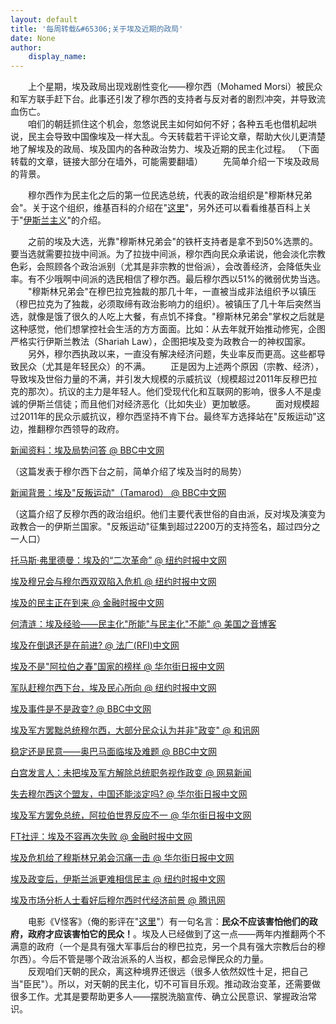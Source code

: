 ```yaml
---
layout: default
title: '每周转载&#65306;关于埃及近期的政局'
date: None
author:
    display_name: 
---
```


　　上个星期，埃及政局出现戏剧性变化——穆尔西（Mohamed Morsi）被民众和军方联手赶下台。此事还引发了穆尔西的支持者与反对者的剧烈冲突，并导致流血伤亡。  
　　咱们的朝廷抓住这个机会，忽悠说民主如何如何不好；各种五毛也借机起哄说，民主会导致中国像埃及一样大乱。今天转载若干评论文章，帮助大伙儿更清楚地了解埃及的政局、埃及国内的各种政治势力、埃及近期的民主化过程。 （下面转载的文章，链接大部分在墙外，可能需要翻墙） 　　先简单介绍一下埃及政局的背景。

　　穆尔西作为民主化之后的第一位民选总统，代表的政治组织是"穆斯林兄弟会"。关于这个组织，维基百科的介绍在"[这里](https://zh.wikipedia.org/wiki/%E7%A9%86%E6%96%AF%E6%9E%97%E5%85%84%E5%BC%9F%E6%9C%83)"，另外还可以看看维基百科上关于"[伊斯兰主义](https://zh.wikipedia.org/wiki/%E4%BC%8A%E6%96%AF%E5%85%B0%E4%B8%BB%E4%B9%89)"的介绍。

　　之前的埃及大选，光靠"穆斯林兄弟会"的铁杆支持者是拿不到50%选票的。要当选就需要拉拢中间派。为了拉拢中间派，穆尔西向民众承诺说，他会淡化宗教色彩，会照顾各个政治派别（尤其是非宗教的世俗派），会改善经济，会降低失业率。有不少哦啊中间派的选民相信了穆尔西。最后穆尔西以51%的微弱优势当选。 　　"穆斯林兄弟会"在穆巴拉克独裁的那几十年，一直被当成非法组织予以镇压（穆巴拉克为了独裁，必须取缔有政治影响力的组织）。被镇压了几十年后突然当选，就像是饿了很久的人吃上大餐，有点饥不择食。"穆斯林兄弟会"掌权之后就是这种感觉，他们想掌控社会生活的方方面面。比如：从去年就开始推动修宪，企图严格实行伊斯兰教法（Shariah Law），企图把埃及变为政教合一的神权国家。 　　另外，穆尔西执政以来，一直没有解决经济问题，失业率反而更高。这些都导致民众（尤其是年轻民众）的不满。 　　正是因为上述两个原因（宗教、经济），导致埃及世俗力量的不满，并引发大规模的示威抗议（规模超过2011年反穆巴拉克的那次）。抗议的主力是年轻人。他们受现代化和互联网的影响，很多人不是虔诚的伊斯兰信徒；而且他们对经济恶化（比如失业）更加敏感。 　　面对规模超过2011年的民众示威抗议，穆尔西坚持不肯下台。最终军方选择站在"反叛运动"这边，推翻穆尔西领导的政府。

[新闻资料：埃及局势问答 @ BBC中文网](http://www.bbc.co.uk/zhongwen/simp/world/2013/07/130702_egypt_q_a.shtml)

（这篇发表于穆尔西下台之前，简单介绍了埃及当时的局势）

[新闻背景：埃及"反叛运动"（Tamarod） @ BBC中文网](http://www.bbc.co.uk/zhongwen/simp/world/2013/07/130702_tamarud.shtml)

（这篇介绍了反穆尔西的政治组织。他们主要代表世俗的自由派，反对埃及演变为政教合一的伊斯兰国家。"反叛运动"征集到超过2200万的支持签名，超过四分之一人口）

[托马斯·弗里德曼：埃及的“二次革命” @ 纽约时报中文网](http://cn.nytimes.com/opinion/20130706/c06friedman/)

[埃及穆兄会与穆尔西双双陷入危机 @ 纽约时报中文网](http://cn.nytimes.com/world/20130703/c03brotherhood/)

  
[埃及的民主正在到来 @ 金融时报中文网](http://www.ftchinese.com/story/001051292)

[何清涟：埃及经验——民主化"所能"与民主化"不能" @ 美国之音博客](http://voachineseblog.com/heqinglian/2013/07/egypt-experience/)

[埃及在倒退还是在前进? @ 法广(RFI)中文网](http://www.chinese.rfi.fr/%E6%94%BF%E6%B2%BB/20130705-%E5%9F%83%E5%8F%8A%E5%9C%A8%E5%80%92%E9%80%80%E8%BF%98%E6%98%AF%E5%9C%A8%E5%89%8D%E8%BF%9B%EF%BC%9F)

[埃及不是"阿拉伯之春"国家的榜样 @ 华尔街日报中文网](http://cn.wsj.com/gb/20130704/baf111445.asp)

  
[军队赶穆尔西下台，埃及民心所向 @ 纽约时报中文网](http://cn.nytimes.com/world/20130705/c05street/)

[埃及事件是不是政变? @ BBC中文网](http://www.bbc.co.uk/zhongwen/simp/world/2013/07/130704_egypt_coup.shtml)

[埃及军方罢黜总统穆尔西，大部分民众认为并非"政变" @ 和讯网](http://forex.hexun.com/2013-07-08/155899234.html)

  
[稳定还是民意——奥巴马面临埃及难题 @ BBC中文网](http://www.bbc.co.uk/zhongwen/simp/indepth/2013/07/130703_obama_egypt.shtml)

[白宫发言人：未把埃及军方解除总统职务视作政变 @ 网易新闻](http://news.163.com/13/0709/09/93B60AG50001121M.html)

[失去穆尔西这个盟友，中国还能淡定吗? @ 华尔街日报中文网](http://cn.wsj.com/gb/20130708/rlw174847.asp)

[埃及军方罢免总统，阿拉伯世界反应不一 @ 华尔街日报中文网](http://cn.wsj.com/gb/20130704/baf134255.asp)

  
[FT社评：埃及不容再次失败 @ 金融时报中文网](http://www.ftchinese.com/story/001051284)

[埃及危机给了穆斯林兄弟会沉痛一击 @ 华尔街日报中文网](http://cn.wsj.com/gb/20130704/baf105933.asp)

[埃及政变后，伊斯兰派更难相信民主 @ 纽约时报中文网](http://cn.nytimes.com/world/20130708/c08islamists/)

[埃及市场分析人士看好后穆尔西时代经济前景 @ 腾讯网](http://finance.qq.com/a/20130706/001530.htm)

  
　　电影《V怪客》（俺的影评在"[这里](http://program-think.blogspot.com/2011/11/film-v-for-vendetta.html)"）有一句名言：**民众不应该害怕他们的政府，政府才应该害怕它的民众！**。埃及人已经做到了这一点——两年内推翻两个不满意的政府（一个是具有强大军事后台的穆巴拉克，另一个具有强大宗教后台的穆尔西）。今后不管是哪个政治派系的人当权，都会忌惮民众的力量。  
　　反观咱们天朝的民众，离这种境界还很远（很多人依然奴性十足，把自己当"臣民"）。所以，对天朝的民主化，切不可盲目乐观。推动政治变革，还需要做很多工作。尤其是要帮助更多人——摆脱洗脑宣传、确立公民意识、掌握政治常识。

